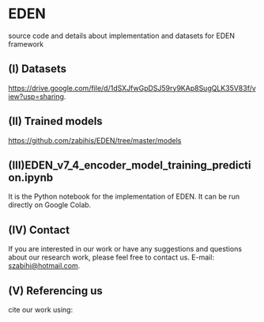 # EDEN
source code and details about implementation and datasets for EDEN framework

## (I) Datasets
https://drive.google.com/file/d/1dSXJfwGpDSJ59ry9KAp8SugQLK35V83f/view?usp=sharing.

## (II) Trained models
https://github.com/zabihis/EDEN/tree/master/models

## (III)EDEN_v7_4_encoder_model_training_prediction.ipynb
It is the Python notebook for the implementation of EDEN.
It can be run directly on Google Colab.

## (IV) Contact
If you are interested in our work or have any suggestions and questions about our research work, please feel free to contact us. E-mail: 
szabihi@hotmail.com.

## (V) Referencing us
cite our work using:

